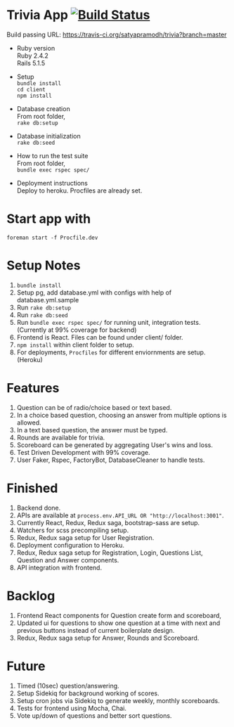 # Trivia App [![Build Status](https://travis-ci.org/satyapramodh/trivia.svg?branch=master)](https://travis-ci.org/satyapramodh/trivia?branch=master)


Build passing URL: https://travis-ci.org/satyapramodh/trivia?branch=master

* Ruby version \
Ruby 2.4.2 \
Rails 5.1.5

* Setup \
`bundle install` \
`cd client` \
`npm install`

* Database creation \
From root folder, \
`rake db:setup`

* Database initialization \
`rake db:seed`

* How to run the test suite \
From root folder, \
`bundle exec rspec spec/`

* Deployment instructions \
Deploy to heroku. Procfiles are already set.

# Start app with
`foreman start -f Procfile.dev`


# Setup Notes
1. `bundle install`
2. Setup pg, add database.yml with configs with help of database.yml.sample
3. Run `rake db:setup`
4. Run `rake db:seed`
5. Run `bundle exec rspec spec/` for running unit, integration tests. (Currently at 99% coverage for backend)
6. Frontend is React. Files can be found under client/ folder.
7. `npm install` within client folder to setup.
8. For deployments, `Procfiles` for different enviornments are setup. (Heroku)

# Features
1. Question can be of radio/choice based or text based.
2. In a choice based question, choosing an answer from multiple options is allowed.
3. In a text based question, the answer must be typed.
4. Rounds are available for trivia.
5. Scoreboard can be generated by aggregating User's wins and loss.
6. Test Driven Development with 99% coverage.
7. User Faker, Rspec, FactoryBot, DatabaseCleaner to handle tests.

# Finished
1. Backend done.
2. APIs are available at `process.env.API_URL OR "http://localhost:3001"`.
3. Currently React, Redux, Redux saga, bootstrap-sass are setup.
4. Watchers for scss precompiling setup.
5. Redux, Redux saga setup for User Registration.
6. Deployment configuration to Heroku.
7. Redux, Redux saga setup for Registration, Login, Questions List, Question and Answer components.
8. API integration with frontend.

# Backlog
1. Frontend React components for Question create form and scoreboard,
2. Updated ui for questions to show one question at a time with next and previous buttons instead of current boilerplate design.
3. Redux, Redux saga setup for  Answer, Rounds and Scoreboard.

# Future
1. Timed (10sec) question/answering.
2. Setup Sidekiq for background working of scores.
3. Setup cron jobs via Sidekiq to generate weekly, monthly scoreboards.
4. Tests for frontend using Mocha, Chai.
5. Vote up/down of questions and better sort questions.